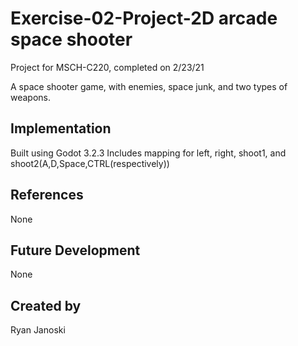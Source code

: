 # Exercise-02-Project-2D arcade space shooter
Project for MSCH-C220, completed on 2/23/21

A space shooter game, with enemies, space junk, and two types of weapons. 

## Implementation
Built using Godot 3.2.3
Includes mapping for left, right, shoot1, and shoot2(A,D,Space,CTRL(respectively))

## References
None

## Future Development
None

## Created by 
Ryan Janoski
